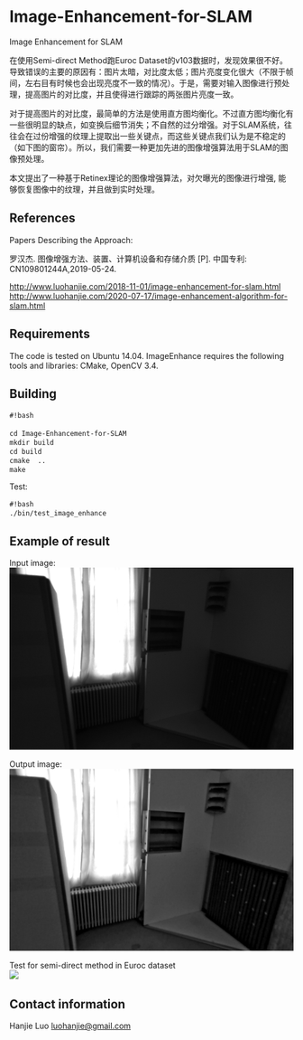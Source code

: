 # Image-Enhancement-for-SLAM
Image Enhancement for SLAM

在使用Semi-direct Method跑Euroc Dataset的v103数据时，发现效果很不好。导致错误的主要的原因有：图片太暗，对比度太低；图片亮度变化很大（不限于帧间，左右目有时候也会出现亮度不一致的情况）。于是，需要对输入图像进行预处理，提高图片的对比度，并且使得进行跟踪的两张图片亮度一致。

对于提高图片的对比度，最简单的方法是使用直方图均衡化。不过直方图均衡化有一些很明显的缺点，如变换后细节消失；不自然的过分增强。对于SLAM系统，往往会在过份增强的纹理上提取出一些关键点，而这些关键点我们认为是不稳定的（如下图的窗帘）。所以，我们需要一种更加先进的图像增强算法用于SLAM的图像预处理。

本文提出了一种基于Retinex理论的图像增强算法，对欠曝光的图像进行增强, 能够恢复图像中的纹理，并且做到实时处理。

## References ## 
Papers Describing the Approach:

罗汉杰. 图像增强方法、装置、计算机设备和存储介质 [P]. 中国专利: CN109801244A,2019-05-24.

http://www.luohanjie.com/2018-11-01/image-enhancement-for-slam.html  
http://www.luohanjie.com/2020-07-17/image-enhancement-algorithm-for-slam.html

## Requirements ##
The code is tested on Ubuntu 14.04. ImageEnhance requires the following tools and libraries: CMake, OpenCV 3.4. 

## Building ##

```
#!bash

cd Image-Enhancement-for-SLAM
mkdir build
cd build
cmake  ..
make
```

Test:

```
#!bash
./bin/test_image_enhance
```

## Example of result ##
Input image:  
![input image](https://github.com/HanjieLuo/Image-Enhancement-for-SLAM/blob/master/data/3.png)

Output image:  
![input image](https://github.com/HanjieLuo/Image-Enhancement-for-SLAM/blob/master/data/3_enhanced.png)

Test for semi-direct method in Euroc dataset  
[![](http://img.youtube.com/vi/bfZfZQ-2KLs/0.jpg)](http://www.youtube.com/watch?v=bfZfZQ-2KLs "Image Enhancement for SLAM")

## Contact information ##
Hanjie Luo [luohanjie@gmail.com](mailto:luohanjie@gmail.com)




